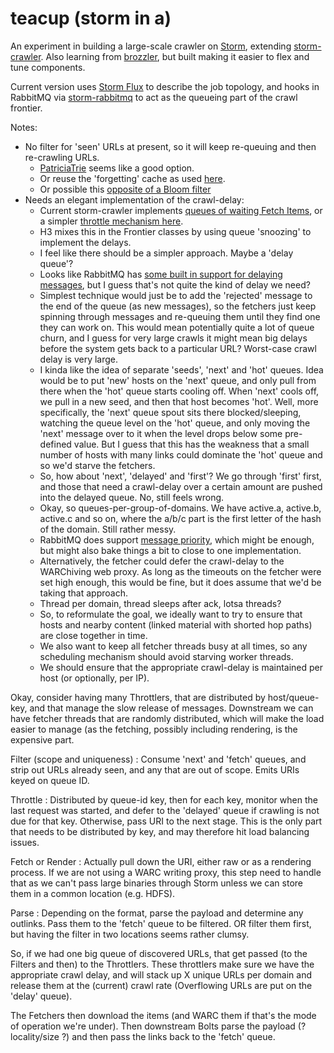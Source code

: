 # teacup (storm in a)

An experiment in building a large-scale crawler on [Storm](http://storm.apache.org/), extending [storm-crawler](https://github.com/DigitalPebble/storm-crawler). Also learning from [brozzler](https://github.com/nlevitt/brozzler/), but built making it easier to flex and tune components.

Current version uses [Storm Flux](https://github.com/apache/storm/tree/master/external/flux) to describe the job topology, and hooks in RabbitMQ via [storm-rabbitmq](https://github.com/ppat/storm-rabbitmq) to act as the queueing part of the crawl frontier.

Notes:

* No filter for 'seen' URLs at present, so it will keep re-queuing and then re-crawling URLs.
   * [PatriciaTrie](https://commons.apache.org/proper/commons-collections/apidocs/org/apache/commons/collections4/trie/PatriciaTrie.html) seems like a good option.
   * Or reuse the 'forgetting' cache as used [here](https://github.com/DigitalPebble/storm-crawler/blob/22fa21509c97c6cc3e52ae238ad610ebe90b8477/core/src/main/java/com/digitalpebble/storm/crawler/bolt/SimpleFetcherBolt.java#L95).
   * Or possible this [opposite of a Bloom filter](https://github.com/jmhodges/opposite_of_a_bloom_filter/blob/4bbd822de964e8c170ea947ebbc862a7acf36514/java/src/main/java/com/somethingsimilar/opposite_of_a_bloom_filter/ByteArrayFilter.java)
* Needs an elegant implementation of the crawl-delay:
    * Current storm-crawler implements  [queues of waiting Fetch Items](https://github.com/DigitalPebble/storm-crawler/blob/20890f11a6ca02ce37c1d56134637191716428d3/core/src/main/java/com/digitalpebble/storm/crawler/bolt/FetcherBolt.java#L238), or a simpler [throttle mechanism here](https://github.com/DigitalPebble/storm-crawler/blob/20890f11a6ca02ce37c1d56134637191716428d3/core/src/main/java/com/digitalpebble/storm/crawler/bolt/FetcherBolt.java#L238).
    * H3 mixes this in the Frontier classes by using queue 'snoozing' to implement the delays.
    * I feel like there should be a simpler approach. Maybe a 'delay queue'?
    * Looks like RabbitMQ has [some built in support for delaying messages](https://www.rabbitmq.com/blog/2015/04/16/scheduling-messages-with-rabbitmq/), but I guess that's not quite the kind of delay we need?
    * Simplest technique would just be to add the 'rejected' message to the end of the queue (as new messages), so the fetchers just keep spinning through messages and re-queuing them until they find one they can work on. This would mean potentially quite a lot of queue churn, and I guess for very large crawls it might mean big delays before the system gets back to a particular URL? Worst-case crawl delay is very large.
    * I kinda like the idea of separate 'seeds', 'next' and 'hot' queues. Idea would be to put 'new' hosts on the 'next' queue, and only pull from there when the 'hot' queue starts cooling off. When 'next' cools off, we pull in a new seed, and then that host becomes 'hot'. Well, more specifically, the 'next' queue spout sits there blocked/sleeping, watching the queue level on the 'hot' queue, and only moving the 'next' message over to it when the level drops below some pre-defined value. But I guess that this has the weakness that a small number of hosts with many links could dominate the 'hot' queue and so we'd starve the fetchers.
    * So, how about 'next', 'delayed' and 'first'? We go through 'first' first, and those that need a crawl-delay over a certain amount are pushed into the delayed queue. No, still feels wrong.
    * Okay, so queues-per-group-of-domains. We have active.a, active.b, active.c and so on, where the a/b/c part is the first letter of the hash of the domain. Still rather messy.
    * RabbitMQ does support [message priority](https://www.rabbitmq.com/priority.html), which might be enough, but might also bake things a bit to close to one implementation.
    * Alternatively, the fetcher could defer the crawl-delay to the WARChiving web proxy. As long as the timeouts on the fetcher were set high enough, this would be fine, but it does assume that we'd be taking that approach.
    * Thread per domain, thread sleeps after ack, lotsa threads?
    * So, to reformulate the goal, we ideally want to try to ensure that hosts and nearby content (linked material with shorted hop paths) are close together in time. 
    * We also want to keep all fetcher threads busy at all times, so any scheduling mechanism should avoid starving worker threads.
    * We should ensure that the appropriate crawl-delay is maintained per host (or optionally, per IP).
    

Okay, consider having many Throttlers, that are distributed by host/queue-key, and that manage the slow release of messages.  Downstream we can have fetcher threads that are randomly distributed, which will make the load easier to manage (as the fetching, possibly including rendering, is the expensive part.

Filter (scope and uniqueness)
: Consume 'next' and 'fetch' queues, and strip out URLs already seen, and any that are out of scope. Emits URIs keyed on queue ID.

Throttle
: Distributed by queue-id key, then for each key, monitor when the last request was started, and defer to the 'delayed' queue if crawling is not due for that key. Otherwise, pass URI to the next stage. This is the only part that needs to be distributed by key, and may therefore hit load balancing issues.

Fetch or Render
: Actually pull down the URI, either raw or as a rendering process. If we are not using a WARC writing proxy, this step need to handle that as we can't pass large binaries through Storm unless we can store them in a common location (e.g. HDFS).

Parse
: Depending on the format, parse the payload and determine any outlinks. Pass them to the 'fetch' queue to be filtered. OR filter them first, but having the filter in two locations seems rather clumsy.





So, if we had one big queue of discovered URLs, that get passed (to the Filters and then) to the Throttlers. These throttlers make sure we have the appropriate crawl delay, and will stack up X unique URLs per domain and release them at the (current) crawl rate (Overflowing URLs are put on the 'delay' queue).

The Fetchers then download the items (and WARC them if that's the mode of operation we're under). Then downstream Bolts parse the payload (? locality/size ?) and then pass the links back to the 'fetch' queue.
